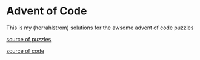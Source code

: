# Advent of Code

This is my (herrahlstrom) solutions for the awsome advent of code puzzles

[source of puzzles](https://adventofcode.com)

[source of code](https://github.com/herrahlstrom/adventofcode)
